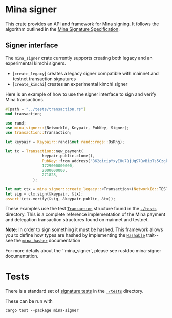 # Mina signer

This crate provides an API and framework for Mina signing.  It follows the algorithm outlined in the [Mina Signature Specification](https://github.com/MinaProtocol/mina/blob/master/docs/specs/signatures/description.md).

## Signer interface

The `mina_signer` crate currently supports creating both legacy and an experimental kimchi signers.

* [`create_legacy`] creates a legacy signer compatible with mainnet and testnet transaction signatures
* [`create_kimchi`] creates an experimental kimchi signer

Here is an example of how to use the signer interface to sign and verify Mina transactions.

```rust
#[path = "../tests/transaction.rs"]
mod transaction;

use rand;
use mina_signer::{NetworkId, Keypair, PubKey, Signer};
use transaction::Transaction;

let keypair = Keypair::rand(&mut rand::rngs::OsRng);

let tx = Transaction::new_payment(
                keypair.public.clone(),
                PubKey::from_address("B62qicipYxyEHu7QjUqS7QvBipTs5CzgkYZZZkPoKVYBu6tnDUcE9Zt").expect("invalid receiver address"),
                1729000000000,
                2000000000,
                271828,
            );

let mut ctx = mina_signer::create_legacy::<Transaction>(NetworkId::TESTNET);
let sig = ctx.sign(&keypair, &tx);
assert!(ctx.verify(&sig, &keypair.public, &tx));
```

These examples use the test [`Transaction`](https://github.com/o1-labs/proof-systems/tree/master/signer/tests/transaction.rs) structure found in the [`./tests`](https://github.com/o1-labs/proof-systems/tree/master/signer/tests) directory.  This is a complete reference implementation of the Mina payment and delegation transaction structures found on mainnet and testnet.

**Note:** In order to sign something it must be hashed.  This framework allows you to define how types are hashed by implementing the [`Hashable`](mina_hasher::Hashable) trait-- see the [`mina_hasher`](mina_hasher) documentation

For more details about the ``mina_signer`, please see rustdoc mina-signer documentation.

# Tests

There is a standard set of [signature tests](https://github.com/o1-labs/proof-systems/tree/master/signer/tests/signer.rs) in the [`./tests`](https://github.com/o1-labs/proof-systems/tree/master/signer/tests) directory.

These can be run with

`cargo test --package mina-signer`
